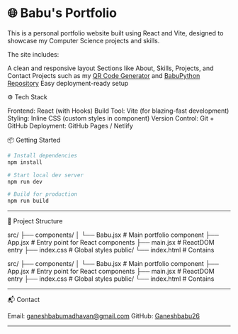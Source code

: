 # 🌐 Babu's Portfolio

This is a personal portfolio website built using React and Vite, designed to showcase my Computer Science projects and skills.

The site includes:

 A clean and responsive layout
 Sections like About, Skills, Projects, and Contact
 Projects such as my [QR Code Generator](https://ganeshbabu26.github.io/QrCode/) and [BabuPython Repository](https://github.com/Ganeshbabu26/BabuPython)
 Easy deployment-ready setup

⚙️ Tech Stack

Frontend: React (with Hooks)
Build Tool: Vite (for blazing-fast development)
Styling: Inline CSS (custom styles in component)
Version Control: Git + GitHub
Deployment: GitHub Pages / Netlify

📦 Getting Started

```bash
# Install dependencies
npm install

# Start local dev server
npm run dev

# Build for production
npm run build
```

---

📁 Project Structure

src/
├── components/
│   └── Babu.jsx     # Main portfolio component
├── App.jsx          # Entry point for React components
├── main.jsx         # ReactDOM entry
├── index.css        # Global styles
public/
└── index.html       # Contains

src/
├── components/
│   └── Babu.jsx     # Main portfolio component
├── App.jsx          # Entry point for React components
├── main.jsx         # ReactDOM entry
├── index.css        # Global styles
public/
└── index.html       # Contains

---

📬 Contact

Email: [ganeshbabumadhavan@gmail.com](mailto:ganeshbabumadhavan@gmail.com)
GitHub: [Ganeshbabu26](https://github.com/Ganeshbabu26)

---
